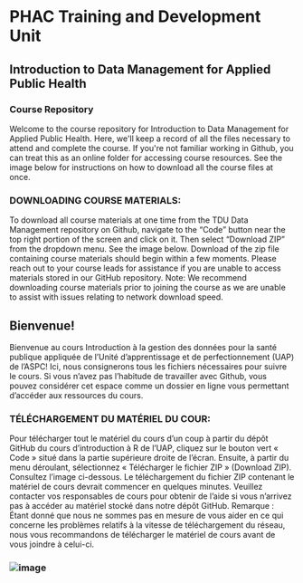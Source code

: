 # PHAC Training and Development Unit

## Introduction to Data Management for Applied Public Health

### Course Repository

Welcome to the course repository for Introduction to Data Management for Applied Public Health. Here, we'll keep a record of all the files necessary to attend and complete the course. 
If you're not familiar working in Github, you can treat this as an online folder for accessing course resources. See the image below for instructions on how to download all the course files at once.

### DOWNLOADING COURSE MATERIALS:
To download all course materials at one time from the TDU Data Management repository on Github, navigate to the “Code” button near the top right portion
of the screen and click on it. Then select “Download ZIP” from the dropdown menu. See the image below. Download of the zip file containing course materials should begin within a few moments. Please reach out
to your course leads for assistance if you are unable to access materials stored in our GitHub repository. Note: We recommend downloading course materials prior to joining the course as we are unable to
assist with issues relating to network download speed.

## Bienvenue!
Bienvenue au cours Introduction à la gestion des données pour la santé publique appliquée de l’Unité d’apprentissage et de perfectionnement (UAP) de l’ASPC! Ici, nous consignerons tous les fichiers nécessaires pour suivre le cours. Si vous n’avez pas l’habitude de travailler avec Github, vous pouvez considérer cet espace comme un dossier en ligne vous permettant d’accéder aux ressources du cours. 

### TÉLÉCHARGEMENT DU MATÉRIEL DU COUR:
Pour télécharger tout le matériel du cours d’un coup à partir du dépôt GitHub du cours d’introduction à R de l’UAP, cliquez sur le bouton vert « Code » situé dans la partie supérieure droite de l’écran. Ensuite, à partir du menu déroulant, sélectionnez « Télécharger le fichier ZIP » (Download ZIP). Consultez l’image ci-dessous. Le téléchargement du fichier ZIP contenant le matériel de cours devrait commencer en quelques minutes. Veuillez contacter vos responsables de cours pour obtenir de l’aide si vous n’arrivez pas à accéder au matériel stocké dans notre dépôt GitHub. 
Remarque : Étant donné que nous ne sommes pas en mesure de vous aider en ce qui concerne les problèmes relatifs à la vitesse de téléchargement du réseau, nous vous recommandons de télécharger le matériel de cours avant de vous joindre à celui-ci.

### ![image](https://user-images.githubusercontent.com/2482698/201735900-27b13441-f03a-4322-ab56-a45709b99479.png)
